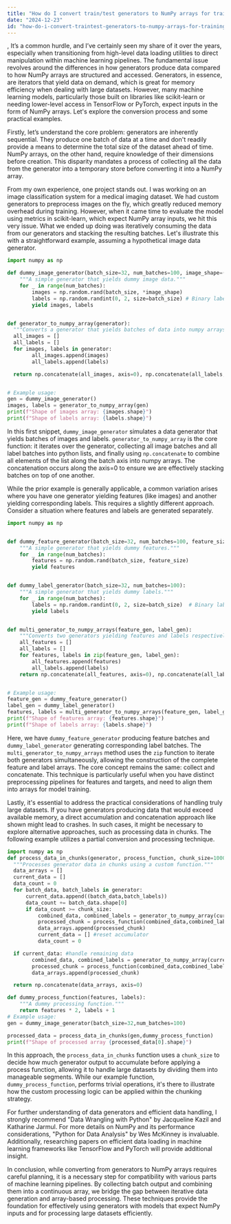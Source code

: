 ```yaml
---
title: "How do I convert train/test generators to NumPy arrays for training and testing?"
date: "2024-12-23"
id: "how-do-i-convert-traintest-generators-to-numpy-arrays-for-training-and-testing"
---
```


,  It’s a common hurdle, and I’ve certainly seen my share of it over the years, especially when transitioning from high-level data loading utilities to direct manipulation within machine learning pipelines. The fundamental issue revolves around the differences in how generators produce data compared to how NumPy arrays are structured and accessed. Generators, in essence, are iterators that yield data on demand, which is great for memory efficiency when dealing with large datasets. However, many machine learning models, particularly those built on libraries like scikit-learn or needing lower-level access in TensorFlow or PyTorch, expect inputs in the form of NumPy arrays. Let's explore the conversion process and some practical examples.

Firstly, let’s understand the core problem: generators are inherently sequential. They produce one batch of data at a time and don't readily provide a means to determine the total size of the dataset ahead of time. NumPy arrays, on the other hand, require knowledge of their dimensions before creation. This disparity mandates a process of collecting all the data from the generator into a temporary store before converting it into a NumPy array.

From my own experience, one project stands out. I was working on an image classification system for a medical imaging dataset. We had custom generators to preprocess images on the fly, which greatly reduced memory overhead during training. However, when it came time to evaluate the model using metrics in scikit-learn, which expect NumPy array inputs, we hit this very issue. What we ended up doing was iteratively consuming the data from our generators and stacking the resulting batches. Let's illustrate this with a straightforward example, assuming a hypothetical image data generator.

```python
import numpy as np

def dummy_image_generator(batch_size=32, num_batches=100, image_shape=(64, 64, 3)):
    """A simple generator that yields dummy image data."""
    for _ in range(num_batches):
        images = np.random.rand(batch_size, *image_shape)
        labels = np.random.randint(0, 2, size=batch_size) # Binary labels
        yield images, labels


def generator_to_numpy_array(generator):
  """Converts a generator that yields batches of data into numpy arrays."""
  all_images = []
  all_labels = []
  for images, labels in generator:
        all_images.append(images)
        all_labels.append(labels)

  return np.concatenate(all_images, axis=0), np.concatenate(all_labels, axis=0)


# Example usage:
gen = dummy_image_generator()
images, labels = generator_to_numpy_array(gen)
print(f"Shape of images array: {images.shape}")
print(f"Shape of labels array: {labels.shape}")

```
In this first snippet, `dummy_image_generator` simulates a data generator that yields batches of images and labels. `generator_to_numpy_array` is the core function: it iterates over the generator, collecting all image batches and all label batches into python lists, and finally using `np.concatenate` to combine all elements of the list along the batch axis into numpy arrays. The concatenation occurs along the axis=0 to ensure we are effectively stacking batches on top of one another.

While the prior example is generally applicable, a common variation arises where you have one generator yielding features (like images) and another yielding corresponding labels. This requires a slightly different approach. Consider a situation where features and labels are generated separately.

```python
import numpy as np


def dummy_feature_generator(batch_size=32, num_batches=100, feature_size=100):
    """A simple generator that yields dummy features."""
    for _ in range(num_batches):
        features = np.random.rand(batch_size, feature_size)
        yield features


def dummy_label_generator(batch_size=32, num_batches=100):
    """A simple generator that yields dummy labels."""
    for _ in range(num_batches):
        labels = np.random.randint(0, 2, size=batch_size)  # Binary labels
        yield labels


def multi_generator_to_numpy_arrays(feature_gen, label_gen):
    """Converts two generators yielding features and labels respectively to NumPy arrays."""
    all_features = []
    all_labels = []
    for features, labels in zip(feature_gen, label_gen):
        all_features.append(features)
        all_labels.append(labels)
    return np.concatenate(all_features, axis=0), np.concatenate(all_labels, axis=0)


# Example usage:
feature_gen = dummy_feature_generator()
label_gen = dummy_label_generator()
features, labels = multi_generator_to_numpy_arrays(feature_gen, label_gen)
print(f"Shape of features array: {features.shape}")
print(f"Shape of labels array: {labels.shape}")
```
Here, we have `dummy_feature_generator` producing feature batches and `dummy_label_generator` generating corresponding label batches. The `multi_generator_to_numpy_arrays` method uses the `zip` function to iterate both generators simultaneously, allowing the construction of the complete feature and label arrays. The core concept remains the same: collect and concatenate. This technique is particularly useful when you have distinct preprocessing pipelines for features and targets, and need to align them into arrays for model training.

Lastly, it's essential to address the practical considerations of handling truly large datasets. If you have generators producing data that would exceed available memory, a direct accumulation and concatenation approach like shown might lead to crashes. In such cases, it might be necessary to explore alternative approaches, such as processing data in chunks. The following example utilizes a partial conversion and processing technique.

```python
import numpy as np
def process_data_in_chunks(generator, process_function, chunk_size=1000):
  """Processes generator data in chunks using a custom function."""
  data_arrays = []
  current_data = []
  data_count = 0
  for batch_data, batch_labels in generator:
      current_data.append((batch_data,batch_labels))
      data_count += batch_data.shape[0]
      if data_count >= chunk_size:
          combined_data, combined_labels = generator_to_numpy_array(current_data)
          processed_chunk = process_function(combined_data,combined_labels)
          data_arrays.append(processed_chunk)
          current_data = [] #reset accumulator
          data_count = 0

  if current_data: #handle remaining data
        combined_data, combined_labels = generator_to_numpy_array(current_data)
        processed_chunk = process_function(combined_data,combined_labels)
        data_arrays.append(processed_chunk)

  return np.concatenate(data_arrays, axis=0)

def dummy_process_function(features, labels):
    """A dummy processing function."""
    return features * 2, labels + 1
# Example usage:
gen = dummy_image_generator(batch_size=32,num_batches=100)

processed_data = process_data_in_chunks(gen,dummy_process_function)
print(f"Shape of processed array {processed_data[0].shape}")
```
In this approach, the `process_data_in_chunks` function uses a `chunk_size` to decide how much generator output to accumulate before applying a process function, allowing it to handle large datasets by dividing them into manageable segments. While our example function, `dummy_process_function`, performs trivial operations, it's there to illustrate how the custom processing logic can be applied within the chunking strategy.

For further understanding of data generators and efficient data handling, I strongly recommend "Data Wrangling with Python" by Jacqueline Kazil and Katharine Jarmul. For more details on NumPy and its performance considerations, "Python for Data Analysis" by Wes McKinney is invaluable. Additionally, researching papers on efficient data loading in machine learning frameworks like TensorFlow and PyTorch will provide additional insight.

In conclusion, while converting from generators to NumPy arrays requires careful planning, it is a necessary step for compatibility with various parts of machine learning pipelines. By collecting batch output and combining them into a continuous array, we bridge the gap between iterative data generation and array-based processing. These techniques provide the foundation for effectively using generators with models that expect NumPy inputs and for processing large datasets efficiently.

